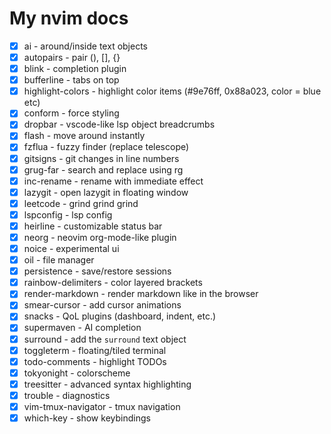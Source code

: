 # My nvim docs

- [X] ai - around/inside text objects
- [X] autopairs - pair (), [], {}
- [X] blink - completion plugin
- [X] bufferline - tabs on top
- [X] highlight-colors - highlight color items (#9e76ff, 0x88a023, color = blue etc)
- [X] conform - force styling
- [X] dropbar - vscode-like lsp object breadcrumbs
- [X] flash - move around instantly
- [X] fzflua - fuzzy finder (replace telescope)
- [X] gitsigns - git changes in line numbers
- [X] grug-far - search and replace using rg
- [X] inc-rename - rename with immediate effect
- [X] lazygit - open lazygit in floating window
- [X] leetcode - grind grind grind
- [X] lspconfig - lsp config
- [X] heirline - customizable status bar
- [X] neorg - neovim org-mode-like plugin
- [X] noice - experimental ui
- [X] oil - file manager
- [X] persistence - save/restore sessions
- [X] rainbow-delimiters - color layered brackets
- [X] render-markdown - render markdown like in the browser
- [X] smear-cursor - add cursor animations
- [X] snacks - QoL plugins (dashboard, indent, etc.)
- [X] supermaven - AI completion
- [X] surround - add the `surround` text object
- [X] toggleterm - floating/tiled terminal
- [X] todo-comments - highlight TODOs
- [X] tokyonight - colorscheme
- [X] treesitter - advanced syntax highlighting
- [X] trouble - diagnostics
- [X] vim-tmux-navigator - tmux navigation
- [X] which-key - show keybindings
